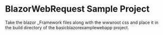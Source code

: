 # BlazorWebRequest Sample Project

Take the blazor _Framework files along with the wwwroot css and place it in the build directory of the basicblazorexamplewebapp project.
